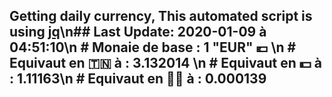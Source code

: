 ## Getting daily currency, This automated script is using [jq](https://stedolan.github.io/jq/)\n## Last Update:  2020-01-09 à 04:51:10\n # Monaie de base : 1 "EUR" 💶 \n # Equivaut en 🇹🇳 à :  3.132014 \n # Equivaut en 💵 à : 1.11163\n # Equivaut en 🐱‍💻 à :  0.000139
